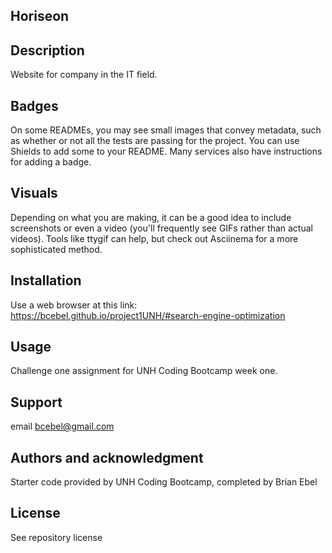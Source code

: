 
## Horiseon


## Description
Website for company in the IT field.

## Badges
On some READMEs, you may see small images that convey metadata, such as whether or not all the tests are passing for the project. You can use Shields to add some to your README. Many services also have instructions for adding a badge.

## Visuals
Depending on what you are making, it can be a good idea to include screenshots or even a video (you'll frequently see GIFs rather than actual videos). Tools like ttygif can help, but check out Asciinema for a more sophisticated method.

## Installation
Use a web browser at this link: https://bcebel.github.io/project1UNH/#search-engine-optimization

## Usage
Challenge one assignment for UNH Coding Bootcamp week one.  

## Support
email bcebel@gmail.com

## Authors and acknowledgment
Starter code provided by UNH Coding Bootcamp, completed by Brian Ebel

## License
See repository license

